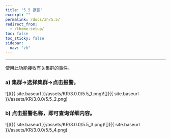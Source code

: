```yaml
---
title: "5.5 报警"
excerpt: ""
permalink: /docs/zh/5.5/
redirect_from:
  - /theme-setup/
toc: false
toc_sticky: false
sidebar:
  nav: "zh"
---
```


---
使用此功能接收有关集群的事件。

### a\) 集群→选择集群→点击报警。
![]({{ site.baseurl }}/assets/KR/3.0.0/5.5_1.png)![]({{ site.baseurl }}/assets/KR/3.0.0/5.5_2.png)

### b\) 点击报警名称，即可查询详细内容。
![]({{ site.baseurl }}/assets/KR/3.0.0/5.5_3.png)![]({{ site.baseurl }}/assets/KR/3.0.0/5.5_4.png)
